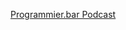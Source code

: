 [Programmier.bar Podcast](https://gitpages.github.io/docs/_media/programmierbar ':include :type=iframe')
